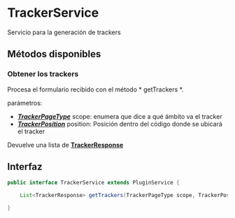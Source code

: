 # TrackerService

Servicio para la generación de trackers

## Métodos disponibles

### Obtener los trackers

Procesa el formulario recibido con el método * getTrackers *.

parámetros:

- ***[TrackerPageType](../Enums/README.md#TrackerPageType)*** scope: enumera que dice a qué ámbito va el tracker
- ***[TrackerPosition](../Enums/README.md#TrackerPosition)*** position: Posición dentro del código donde se ubicará el tracker

Devuelve una lista de **[TrackerResponse](../Models/TrackerResponse.md)**

## Interfaz

```java
public interface TrackerService extends PluginService {

    List<TrackerResponse> getTrackers(TrackerPageType scope, TrackerPosition position) throws PluginServiceException;

}
```

